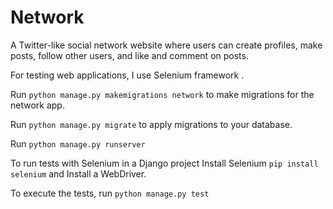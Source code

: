# Network

A Twitter-like social network website where users can create profiles, make posts, follow other users, and like and comment on posts.

For testing web applications, I use Selenium framework .

Run `python manage.py makemigrations network` to make migrations for the network app.

Run `python manage.py migrate` to apply migrations to your database.

Run `python manage.py runserver`

To run tests with Selenium in a Django project Install Selenium `pip install selenium` and Install a WebDriver.

To execute the tests, run `python manage.py test`
